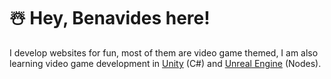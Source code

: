 # ☃️ Hey, Benavides here!
I develop websites for fun, most of them are video game themed, I am also learning video game development in [Unity](https://unity.com/) (C#) and [Unreal Engine](https://www.unrealengine.com/en-US/) (Nodes).
